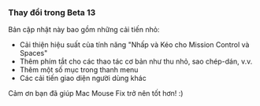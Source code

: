 ### Thay đổi trong Beta 13

Bản cập nhật này bao gồm những cải tiến nhỏ:

- Cải thiện hiệu suất của tính năng "Nhấp và Kéo cho Mission Control và Spaces"
- Thêm phím tắt cho các thao tác cơ bản như thu nhỏ, sao chép-dán, v.v.
- Thêm một số mục trong thanh menu
- Các cải tiến giao diện người dùng khác

Cảm ơn bạn đã giúp Mac Mouse Fix trở nên tốt hơn! :)